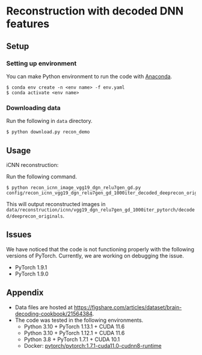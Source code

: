 # Reconstruction with decoded DNN features

## Setup

### Setting up environment

You can make Python environment to run the code with [Anaconda](https://anaconda.org/).

```shellsession
$ conda env create -n <env name> -f env.yaml
$ conda activate <env name>
```

### Downloading data

Run the following in `data` directory.

``` shellsession
$ python download.py recon_demo
```

## Usage

iCNN reconstruction:

Run the following command.

``` shellsession
$ python recon_icnn_image_vgg19_dgn_relu7gen_gd.py config/recon_icnn_vgg19_dgn_relu7gen_gd_1000iter_decoded_deeprecon_originals.yaml
```

This will output reconstructed images in `data/reconstruction/icnn/vgg19_dgn_relu7gen_gd_1000iter_pytorch/decoded/deeprecon_originals`.

## Issues

We have noticed that the code is not functioning properly with the following versions of PyTorch. Currently, we are working on debugging the issue.

- PyTorch 1.9.1
- PyTorch 1.9.0

## Appendix

- Data files are hosted at <https://figshare.com/articles/dataset/brain-decoding-cookbook/21564384>.
- The code was tested in the following environments.
  - Python 3.10 + PyTorch 1.13.1 + CUDA 11.6
  - Python 3.10 + PyTorch 1.12.1 + CUDA 11.6
  - Python 3.8 + PyTorch 1.7.1 + CUDA 10.1
  - Docker: [pytorch/pytorch:1.7.1-cuda11.0-cudnn8-runtime](https://hub.docker.com/layers/pytorch/pytorch/1.7.0-cuda11.0-cudnn8-runtime/images/sha256-9cffbe6c391a0dbfa2a305be24b9707f87595e832b444c2bde52f0ea183192f1)
